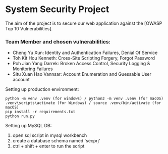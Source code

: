 # System Security Project

The aim of the project is to secure our web application against the [OWASP Top 10 Vulnerabilities].

### Team Member and chosen vulnerabilities:
- Cheng Yu Xun: Identity and Authentication Failures, Denial Of Service
- Toh Kit Hou Kenneth: Cross-Site Scripting Forgery, Forgot Password
- Poh Jian Yang Darrek: Broken Access Control, Security Logging & Monitoring Failures
- Situ Xuan Hao Vannsar: Account Enumeration and Guessable User account

Setting up production environment:
```
python -m venv .venv (for windows) / python3 -m venv .venv (for macOS)
.venv\scripts\activate (for Windows) / source .venv/bin/activate (for macOS)
pip install -r requirements.txt
python run.py
```
Setting up MySQL DB:
1. open sql script in mysql workbench
2. create a database schema named 'secprj'
3. ctrl + shift + enter to run the script